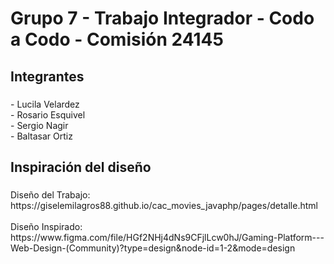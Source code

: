 <h1 align="left">Grupo 7  - Trabajo Integrador - Codo a  Codo - Comisión 24145</h1>

###

<h2 align="left">Integrantes</h2>

###

<p align="left">- Lucila Velardez<br>- Rosario Esquivel<br>- Sergio Nagir<br>- Baltasar Ortiz</p>

###

<h2 align="left">Inspiración del diseño</h2>

###

<p align="left">Diseño del Trabajo:<br>https://giselemilagros88.github.io/cac_movies_javaphp/pages/detalle.html<br><br>Diseño Inspirado:<br>https://www.figma.com/file/HGf2NHj4dNs9CFjlLcw0hJ/Gaming-Platform---Web-Design-(Community)?type=design&node-id=1-2&mode=design</p>

###
